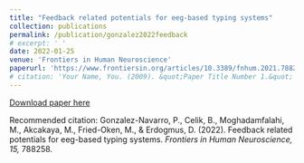 ```yaml
---
title: "Feedback related potentials for eeg-based typing systems"
collection: publications
permalink: /publication/gonzalez2022feedback
# excerpt: ' '
date: 2022-01-25
venue: 'Frontiers in Human Neuroscience'
paperurl: 'https://www.frontiersin.org/articles/10.3389/fnhum.2021.788258/full'
# citation: 'Your Name, You. (2009). &quot;Paper Title Number 1.&quot; <i>Journal 1</i>. 1(1).'
---
```


[Download paper here](https://www.frontiersin.org/articles/10.3389/fnhum.2021.788258/pdf?isPublishedV2=False)

Recommended citation: Gonzalez-Navarro, P., Celik, B., Moghadamfalahi, M., Akcakaya, M., Fried-Oken, M., & Erdogmus, D. (2022). Feedback related potentials for eeg-based typing systems. *Frontiers in Human Neuroscience, 15,* 788258.